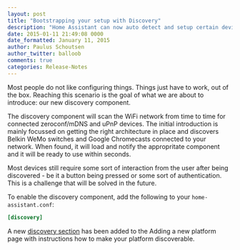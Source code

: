 ```yaml
---
layout: post
title: "Bootstrapping your setup with Discovery"
description: "Home Assistant can now auto detect and setup certain devices in your network."
date: 2015-01-11 21:49:08 0000
date_formatted: January 11, 2015
author: Paulus Schoutsen
author_twitter: balloob
comments: true
categories: Release-Notes
---
```


Most people do not like configuring things. Things just have to work, out of the box. Reaching this scenario is the goal of what we are about to introduce: our new discovery component.

The discovery component will scan the WiFi network from time to time for connected zeroconf/mDNS and uPnP devices. The initial introduction is mainly focussed on getting the right architecture in place and discovers Belkin WeMo switches and Google Chromecasts connected to your network. When found, it will load and notify the appropritate component and it will be ready to use within seconds.

Most devices still require some sort of interaction from the user after being discovered - be it a button being pressed or some sort of authentication. This is a challenge that will be solved in the future.

To enable the discovery component, add the following to your `home-assistant.conf`:

```conf
[discovery]
```

A new [discovery section]({{site_root}}/developers/add_new_platform/#discovery) has been added to the Adding a new platform page with instructions how to make your platform discoverable.
